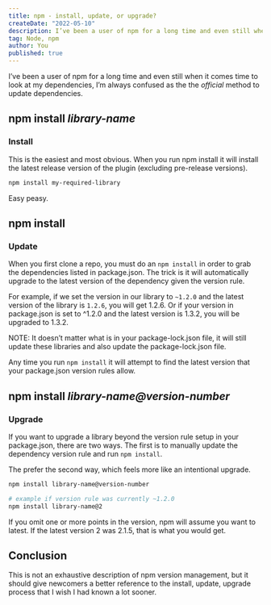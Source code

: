 ```yaml
---
title: npm - install, update, or upgrade?
createDate: "2022-05-10"
description: I’ve been a user of npm for a long time and even still when it comes time to look at my dependencies, I’m always confused as the the *official* method to update dependencies.
tag: Node, npm
author: You
published: true
---
```


I’ve been a user of npm for a long time and even still when it comes time to look at my dependencies, I’m always confused as the the _official_ method to update dependencies.

## npm install _library-name_

### Install

This is the easiest and most obvious. When you run npm install it will install the latest release version of the plugin (excluding pre-release versions).

```bash
npm install my-required-library
```

Easy peasy.

## npm install

### Update

When you first clone a repo, you must do an `npm install` in order to grab the dependencies listed in package.json. The trick is it will automatically upgrade to the latest version of the dependency given the version rule.

For example, if we set the version in our library to `~1.2.0` and the latest version of the library is `1.2.6`, you will get 1.2.6. Or if your version in package.json is set to ^1.2.0 and the latest version is 1.3.2, you will be upgraded to 1.3.2.

NOTE: It doesn’t matter what is in your package-lock.json file, it will still update these libraries and also update the package-lock.json file.

Any time you run `npm install` it will attempt to find the latest version that your package.json version rules allow.

## npm install _library-name@version-number_

### Upgrade

If you want to upgrade a library beyond the version rule setup in your package.json, there are two ways. The first is to manually update the dependency version rule and run `npm install`.

The prefer the second way, which feels more like an intentional upgrade.

```bash
npm install library-name@version-number

# example if version rule was currently ~1.2.0
npm install library-name@2
```

If you omit one or more points in the version, npm will assume you want to latest. If the latest version 2 was 2.1.5, that is what you would get.

## Conclusion

This is not an exhaustive description of npm version management, but it should give newcomers a better reference to the install, update, upgrade process that I wish I had known a lot sooner.
